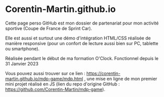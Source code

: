# Corentin-Martin.github.io

Cette page perso GitHub est mon dossier de partenariat pour mon activité sportive (Coupe de France de Sprint Car).

Elle est aussi et surtout une démo d'intégration HTML/CSS réalisée de manière responsive (pour un confort de lecture aussi bien sur PC, tablette ou smartphone).

Réalisée pendant le début de ma formation O'Clock.
Fonctionnel depuis le 31 Janvier 2023

Vous pouvez aussi trouver sur ce lien : https://corentin-martin.github.io/mdp-game/mdp.html , une mise en ligne de mon premier mini projet réalisé en JS (lien du repo d'origine GitHub : https://github.com/Corentin-Martin/mdp-game).
